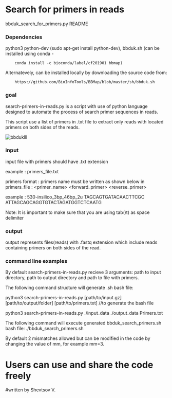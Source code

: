 # Search for primers in reads
bbduk_search_for_primers.py README

### Dependencies ###

python3
python-dev (sudo apt-get install python-dev), 
bbduk.sh (can be installed using conda - 
		
		conda install -c bioconda/label/cf201901 bbmap) 
		
Alternatevely, can be installed locally by downloading the source code from: 
		
		https://github.com/BioInfoTools/BBMap/blob/master/sh/bbduk.sh


### goal ###

search-primers-in-reads.py is a script with use of python language designed to automate the process of search primer sequences in reads.

This script use a list of primers in .txt file to extract only reads with located primers on both sides of the reads. 

![bbduklll](https://user-images.githubusercontent.com/22825915/107500962-fb5cfc00-6bc0-11eb-9887-c1efa8dd4dfa.jpg)

### input ###

input file with primers should have .txt extension 

example : primers_file.txt

primers format : primers name must be written as shown below in primers_file :
<primer_name>	<forward_primer>	<reverse_primer>

example : 530-insilico_3bp_46bp_2u	TAGCAGTGATACAACTTCGC	ATTAGCAGCAGGTGTACTAGATGGTCTCAATG

Note: It is important to make sure that you are using tab(\t) as space delimiter 

### output ### 

output represents files(reads) with .fastq extension which include reads containing primers on both sides of the read.    

### command line examples ###
By default search-primers-in-reads.py recieve 3 arguments: path to input directory, path to output directory and path to file with primers.

The following command structure will generate .sh bash file:

python3 search-primers-in-reads.py [path/to/input.gz] [path/to/output/folder] [path/to/primers.txt]  //to generate the bash file 

python3 search-primers-in-reads.py ./input_data ./output_data Primers.txt

The following command will execute generated bbduk_search_primers.sh bash file:
 ./bbduk_search_primers.sh

By default 2 mismatches allowed but can be modified in the code by changing the value of mm, for example mm=3.

# Users can use and share the code freely
#written by Shevtsov V.
